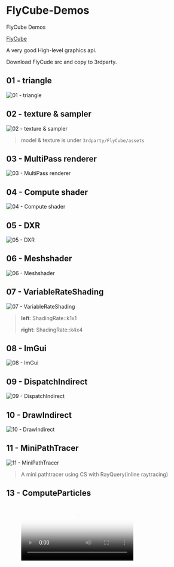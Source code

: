 # FlyCube-Demos
FlyCube Demos

[FlyCube](https://github.com/andrejnau/FlyCube)

A very good High-level graphics api.

Download FlyCude src and copy to 3rdparty.

## 01 - triangle

![01 - triangle](screenshots/Snipaste_2021-03-13_22-55-24.png)

## 02 - texture & sampler

![02 - texture & sampler](screenshots/Snipaste_2021-03-14_00-29-07.png)

> model & texture is under `3rdparty/FlyCube/assets`

## 03 - MultiPass renderer

![03 - MultiPass renderer](screenshots/Snipaste_2021-03-14_10-37-35.png)

## 04 - Compute shader

![04 - Compute shader](screenshots/Snipaste_2021-03-14_12-26-41.png)

## 05 - DXR

![05 - DXR](screenshots/Snipaste_2021-03-14_12-42-05.png)

## 06 - Meshshader

![06 - Meshshader](screenshots/Snipaste_2021-03-14_16-13-34.png)

## 07 - VariableRateShading

![07 - VariableRateShading](screenshots/Snipaste_2021-03-14_17-10-19.png)

> **left**:  ShadingRate::k1x1
> 
> **right**: ShadingRate::k4x4

## 08 - ImGui

![08 - ImGui](screenshots/Snipaste_2021-03-14_22-44-49.png)

## 09 - DispatchIndirect
![09 - DispatchIndirect](screenshots/Snipaste_2021-03-17_23-26-01.png)

## 10 - DrawIndirect
![10 - DrawIndirect](screenshots/Snipaste_2021-03-18_00-39-06.png)

## 11 - MiniPathTracer

![11 - MiniPathTracer](screenshots/Snipaste_2021-03-21_13-06-09.png)

> A mini pathtracer using CS with RayQuery(inline raytracing)

## 13 - ComputeParticles

<figure class="video_container">
  <video controls="true" allowfullscreen="true" poster="screenshots/Snipaste_2021-03-28_18-31-28.png">
    <source src="screenshots/20210328182757.mp4" type="video/mp4">
  </video>
</figure>
